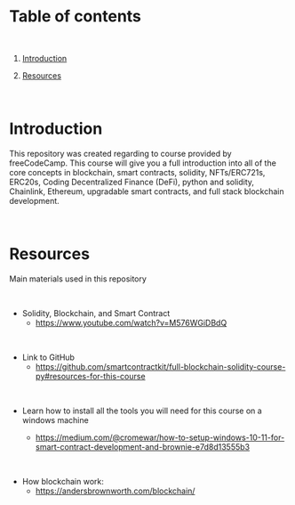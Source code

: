 # Table of contents

<p>&nbsp;</p>

1. [Introduction](#Introduction)

2. [Resources](#Resources)



<p>&nbsp;</p>

# Introduction

This repository was created regarding to course provided by freeCodeCamp. This course will give you a full introduction into all of the core concepts in blockchain, smart contracts, solidity, NFTs/ERC721s, ERC20s, Coding Decentralized Finance (DeFi), python and solidity, Chainlink, Ethereum, upgradable smart contracts, and full stack blockchain development. 

<p>&nbsp;</p>

# Resources

Main materials used in this repository

<p>&nbsp;</p>

- Solidity, Blockchain, and Smart Contract
    - https://www.youtube.com/watch?v=M576WGiDBdQ

<p>&nbsp;</p>

- Link to GitHub
    - https://github.com/smartcontractkit/full-blockchain-solidity-course-py#resources-for-this-course


<p>&nbsp;</p>

- Learn how to install all the tools you will need for this course on a windows machine

    - https://medium.com/@cromewar/how-to-setup-windows-10-11-for-smart-contract-development-and-brownie-e7d8d13555b3


<p>&nbsp;</p>

- How blockchain work:
    - https://andersbrownworth.com/blockchain/
